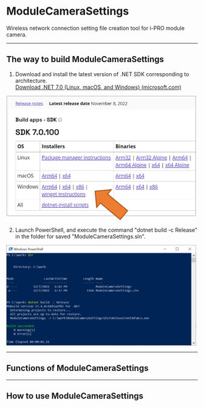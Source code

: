 # ModuleCameraSettings

Wireless network connection setting file creation tool for i-PRO module camera.

---

## The way to build ModuleCameraSettings

1. Download and install the latest version of .NET SDK corresponding to architecture.  
[Download .NET 7.0 (Linux, macOS, and Windows) (microsoft.com)
](https://dotnet.microsoft.com/en-us/download/dotnet/7.0)
<img alt="how_to_download_sdk.jpg" src="image/how_to_download_sdk.jpg" width="500px">

2. Launch PowerShell, and execute the command "dotnet build -c Release" in the folder for saved "ModuleCameraSettings.sln".
<img alt="PowerShell_outout_sample.jpg" src="image/PowerShell_output_sample.jpg" width="500px">

---

## Functions of ModuleCameraSettings

---

## How to use ModuleCameraSettings
